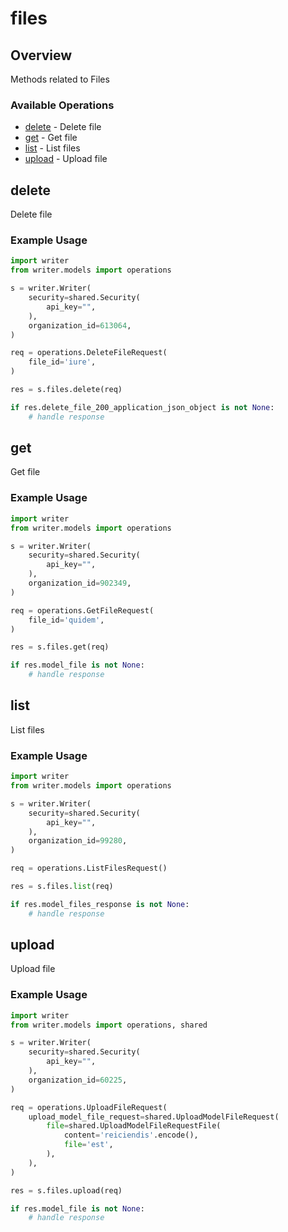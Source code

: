 # files

## Overview

Methods related to Files

### Available Operations

* [delete](#delete) - Delete file
* [get](#get) - Get file
* [list](#list) - List files
* [upload](#upload) - Upload file

## delete

Delete file

### Example Usage

```python
import writer
from writer.models import operations

s = writer.Writer(
    security=shared.Security(
        api_key="",
    ),
    organization_id=613064,
)

req = operations.DeleteFileRequest(
    file_id='iure',
)

res = s.files.delete(req)

if res.delete_file_200_application_json_object is not None:
    # handle response
```

## get

Get file

### Example Usage

```python
import writer
from writer.models import operations

s = writer.Writer(
    security=shared.Security(
        api_key="",
    ),
    organization_id=902349,
)

req = operations.GetFileRequest(
    file_id='quidem',
)

res = s.files.get(req)

if res.model_file is not None:
    # handle response
```

## list

List files

### Example Usage

```python
import writer
from writer.models import operations

s = writer.Writer(
    security=shared.Security(
        api_key="",
    ),
    organization_id=99280,
)

req = operations.ListFilesRequest()

res = s.files.list(req)

if res.model_files_response is not None:
    # handle response
```

## upload

Upload file

### Example Usage

```python
import writer
from writer.models import operations, shared

s = writer.Writer(
    security=shared.Security(
        api_key="",
    ),
    organization_id=60225,
)

req = operations.UploadFileRequest(
    upload_model_file_request=shared.UploadModelFileRequest(
        file=shared.UploadModelFileRequestFile(
            content='reiciendis'.encode(),
            file='est',
        ),
    ),
)

res = s.files.upload(req)

if res.model_file is not None:
    # handle response
```
